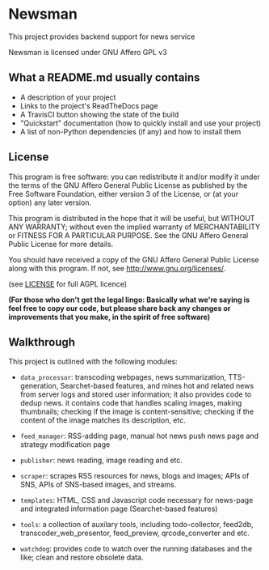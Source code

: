 Newsman
========

This project provides backend support for news service

Newsman is licensed under GNU Affero GPL v3

What a README.md usually contains
---------------------------------
- A description of your project
- Links to the project's ReadTheDocs page
- A TravisCI button showing the state of the build
- "Quickstart" documentation (how to quickly install and use your project)
- A list of non-Python dependencies (if any) and how to install them

License
-------

This program is free software: you can redistribute it and/or modify
it under the terms of the GNU Affero General Public License as published by
the Free Software Foundation, either version 3 of the License, or
(at your option) any later version.

This program is distributed in the hope that it will be useful,
but WITHOUT ANY WARRANTY; without even the implied warranty of
MERCHANTABILITY or FITNESS FOR A PARTICULAR PURPOSE.  See the
GNU Affero General Public License for more details.

You should have received a copy of the GNU Affero General Public License
along with this program.  If not, see <http://www.gnu.org/licenses/>. 

(see [LICENSE](https://github.com/chengdujin/newsman/blob/master/LICENSE)
for full AGPL licence)

**(For those who don't get the legal lingo: Basically what we're saying is
feel free to copy our code, but please share back any changes or improvements
that you make, in the spirit of free software)**

Walkthrough
-------------------------

This project is outlined with the following modules:

* `data_processor`: transcoding webpages, news summarization, TTS-generation, Searchet-based features, and mines hot and related news from server logs and stored user information; it also provides code to dedup news. it contains code that handles scaling images, making thumbnails; checking if the image is content-sensitive; checking if the content of the image matches its description, etc.

* `feed_manager`: RSS-adding page, manual hot news push news page and strategy modification page 

* `publisher`: news reading, image reading and etc.

* `scraper`: scrapes RSS resources for news, blogs and images; APIs of SNS, APIs of SNS-based images, and streams.

* `templates`: HTML, CSS and Javascript code necessary for news-page and integrated information page (Searchet-based features)

* `tools`: a collection of auxilary tools, including todo-collector, feed2db,
  transcoder_web_presentor, feed_preview, qrcode_converter and etc. 

* `watchdog`: provides code to watch over the running databases and the like; clean and restore obsolete data.

